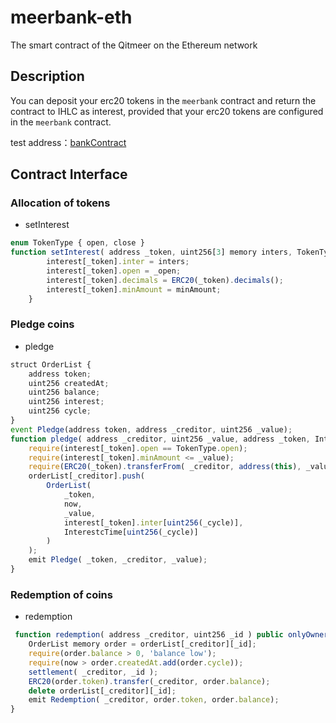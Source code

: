 # meerbank-eth
The smart contract of the Qitmeer on the Ethereum network

## Description



You can deposit your erc20 tokens in the `meerbank` contract and return the contract to IHLC as interest, provided that your erc20 tokens are configured in the `meerbank` contract.

test address：[bankContract](https://ropsten.etherscan.io/address/0x9989bb34ad56e631164a1956209257a6509dfb97)

## Contract Interface

### Allocation of tokens

- setInterest

```js
enum TokenType { open, close }
function setInterest( address _token, uint256[3] memory inters, TokenType _open, uint256 minAmount ) public only(owner) {
        interest[_token].inter = inters;
        interest[_token].open = _open;
        interest[_token].decimals = ERC20(_token).decimals();
        interest[_token].minAmount = minAmount;
    }
```

### Pledge coins

- pledge

```js
struct OrderList {
    address token;
    uint256 createdAt;
    uint256 balance;
    uint256 interest;
    uint256 cycle;
}
event Pledge(address token, address _creditor, uint256 _value);
function pledge( address _creditor, uint256 _value, address _token, InterestcCycle _cycle  ) public onlyOwner( _creditor ) {
    require(interest[_token].open == TokenType.open);
    require(interest[_token].minAmount <= _value);
    require(ERC20(_token).transferFrom( _creditor, address(this), _value), 'transferFrom erro');
    orderList[_creditor].push(
        OrderList(
            _token,
            now,
            _value,
            interest[_token].inter[uint256(_cycle)],
            InterestcTime[uint256(_cycle)]
        )
    );
    emit Pledge( _token, _creditor, _value);
}
```

### Redemption of coins

- redemption

```js
 function redemption( address _creditor, uint256 _id ) public onlyOwner( _creditor ) {
    OrderList memory order = orderList[_creditor][_id];
    require(order.balance > 0, 'balance low');
    require(now > order.createdAt.add(order.cycle));
    settlement( _creditor, _id );
    ERC20(order.token).transfer(_creditor, order.balance);
    delete orderList[_creditor][_id];
    emit Redemption( _creditor, order.token, order.balance);
}
```